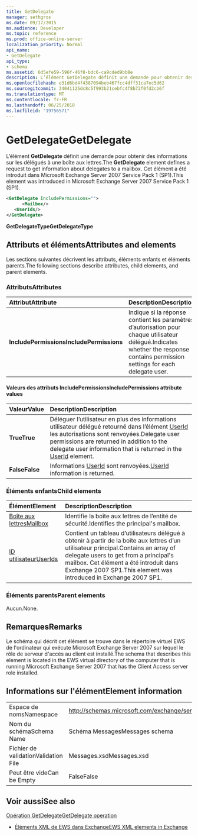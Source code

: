 ```yaml
---
title: GetDelegate
manager: sethgros
ms.date: 09/17/2015
ms.audience: Developer
ms.topic: reference
ms.prod: office-online-server
localization_priority: Normal
api_name:
- GetDelegate
api_type:
- schema
ms.assetid: 6d5efe59-596f-46f8-bdc6-ca9cded9bb8e
description: L’élément GetDelegate définit une demande pour obtenir des informations sur les délégués à une boîte aux lettres. Cet élément a été introduit dans Microsoft Exchange Server 2007 Service Pack 1 (SP1).
ms.openlocfilehash: e31d6bd4f4387094beb467fcc4dff31ca7ec5d62
ms.sourcegitcommit: 34041125dc8c5f993b21cebfc4f8b72f0fd2cb6f
ms.translationtype: MT
ms.contentlocale: fr-FR
ms.lasthandoff: 06/25/2018
ms.locfileid: "19756571"
---
```

# <a name="getdelegate"></a><span data-ttu-id="54c7e-104">GetDelegate</span><span class="sxs-lookup"><span data-stu-id="54c7e-104">GetDelegate</span></span>

<span data-ttu-id="54c7e-105">L’élément **GetDelegate** définit une demande pour obtenir des informations sur les délégués à une boîte aux lettres.</span><span class="sxs-lookup"><span data-stu-id="54c7e-105">The **GetDelegate** element defines a request to get information about delegates to a mailbox.</span></span> <span data-ttu-id="54c7e-106">Cet élément a été introduit dans Microsoft Exchange Server 2007 Service Pack 1 (SP1).</span><span class="sxs-lookup"><span data-stu-id="54c7e-106">This element was introduced in Microsoft Exchange Server 2007 Service Pack 1 (SP1).</span></span> 
  
```xml
<GetDelegate IncludePermissions="">
      <Mailbox/>
   <UserIds/>
</GetDelegate>
```

 <span data-ttu-id="54c7e-107">**GetDelegateType**</span><span class="sxs-lookup"><span data-stu-id="54c7e-107">**GetDelegateType**</span></span>
## <a name="attributes-and-elements"></a><span data-ttu-id="54c7e-108">Attributs et éléments</span><span class="sxs-lookup"><span data-stu-id="54c7e-108">Attributes and elements</span></span>

<span data-ttu-id="54c7e-109">Les sections suivantes décrivent les attributs, éléments enfants et éléments parents.</span><span class="sxs-lookup"><span data-stu-id="54c7e-109">The following sections describe attributes, child elements, and parent elements.</span></span>
  
### <a name="attributes"></a><span data-ttu-id="54c7e-110">Attributs</span><span class="sxs-lookup"><span data-stu-id="54c7e-110">Attributes</span></span>

|<span data-ttu-id="54c7e-111">**Attribut**</span><span class="sxs-lookup"><span data-stu-id="54c7e-111">**Attribute**</span></span>|<span data-ttu-id="54c7e-112">**Description**</span><span class="sxs-lookup"><span data-stu-id="54c7e-112">**Description**</span></span>|
|:-----|:-----|
|<span data-ttu-id="54c7e-113">**IncludePermissions**</span><span class="sxs-lookup"><span data-stu-id="54c7e-113">**IncludePermissions**</span></span> <br/> |<span data-ttu-id="54c7e-114">Indique si la réponse contient les paramètres d’autorisation pour chaque utilisateur délégué.</span><span class="sxs-lookup"><span data-stu-id="54c7e-114">Indicates whether the response contains permission settings for each delegate user.</span></span>  <br/> |
   
#### <a name="includepermissions-attribute-values"></a><span data-ttu-id="54c7e-115">Valeurs des attributs IncludePermissions</span><span class="sxs-lookup"><span data-stu-id="54c7e-115">IncludePermissions attribute values</span></span>

|<span data-ttu-id="54c7e-116">**Valeur**</span><span class="sxs-lookup"><span data-stu-id="54c7e-116">**Value**</span></span>|<span data-ttu-id="54c7e-117">**Description**</span><span class="sxs-lookup"><span data-stu-id="54c7e-117">**Description**</span></span>|
|:-----|:-----|
|<span data-ttu-id="54c7e-118">**True**</span><span class="sxs-lookup"><span data-stu-id="54c7e-118">**True**</span></span> <br/> |<span data-ttu-id="54c7e-119">Déléguer l’utilisateur en plus des informations utilisateur délégué retourné dans l’élément [UserId](userid.md) les autorisations sont renvoyées.</span><span class="sxs-lookup"><span data-stu-id="54c7e-119">Delegate user permissions are returned in addition to the delegate user information that is returned in the [UserId](userid.md) element.</span></span>  <br/> |
|<span data-ttu-id="54c7e-120">**False**</span><span class="sxs-lookup"><span data-stu-id="54c7e-120">**False**</span></span> <br/> |<span data-ttu-id="54c7e-121">Informations [UserId](userid.md) sont renvoyées.</span><span class="sxs-lookup"><span data-stu-id="54c7e-121">[UserId](userid.md) information is returned.</span></span>  <br/> |
   
### <a name="child-elements"></a><span data-ttu-id="54c7e-122">Éléments enfants</span><span class="sxs-lookup"><span data-stu-id="54c7e-122">Child elements</span></span>

|<span data-ttu-id="54c7e-123">**Élément**</span><span class="sxs-lookup"><span data-stu-id="54c7e-123">**Element**</span></span>|<span data-ttu-id="54c7e-124">**Description**</span><span class="sxs-lookup"><span data-stu-id="54c7e-124">**Description**</span></span>|
|:-----|:-----|
|[<span data-ttu-id="54c7e-125">Boîte aux lettres</span><span class="sxs-lookup"><span data-stu-id="54c7e-125">Mailbox</span></span>](mailbox.md) <br/> |<span data-ttu-id="54c7e-126">Identifie la boîte aux lettres de l’entité de sécurité.</span><span class="sxs-lookup"><span data-stu-id="54c7e-126">Identifies the principal's mailbox.</span></span>  <br/> |
|[<span data-ttu-id="54c7e-127">ID utilisateur</span><span class="sxs-lookup"><span data-stu-id="54c7e-127">UserIds</span></span>](userids.md) <br/> |<span data-ttu-id="54c7e-128">Contient un tableau d’utilisateurs délégué à obtenir à partir de la boîte aux lettres d’un utilisateur principal.</span><span class="sxs-lookup"><span data-stu-id="54c7e-128">Contains an array of delegate users to get from a principal's mailbox.</span></span> <span data-ttu-id="54c7e-129">Cet élément a été introduit dans Exchange 2007 SP1.</span><span class="sxs-lookup"><span data-stu-id="54c7e-129">This element was introduced in Exchange 2007 SP1.</span></span>  <br/> |
   
### <a name="parent-elements"></a><span data-ttu-id="54c7e-130">Éléments parents</span><span class="sxs-lookup"><span data-stu-id="54c7e-130">Parent elements</span></span>

<span data-ttu-id="54c7e-131">Aucun.</span><span class="sxs-lookup"><span data-stu-id="54c7e-131">None.</span></span>
  
## <a name="remarks"></a><span data-ttu-id="54c7e-132">Remarques</span><span class="sxs-lookup"><span data-stu-id="54c7e-132">Remarks</span></span>

<span data-ttu-id="54c7e-133">Le schéma qui décrit cet élément se trouve dans le répertoire virtuel EWS de l'ordinateur qui exécute Microsoft Exchange Server 2007 sur lequel le rôle de serveur d'accès au client est installé.</span><span class="sxs-lookup"><span data-stu-id="54c7e-133">The schema that describes this element is located in the EWS virtual directory of the computer that is running Microsoft Exchange Server 2007 that has the Client Access server role installed.</span></span>
  
## <a name="element-information"></a><span data-ttu-id="54c7e-134">Informations sur l'élément</span><span class="sxs-lookup"><span data-stu-id="54c7e-134">Element information</span></span>

|||
|:-----|:-----|
|<span data-ttu-id="54c7e-135">Espace de noms</span><span class="sxs-lookup"><span data-stu-id="54c7e-135">Namespace</span></span>  <br/> |http://schemas.microsoft.com/exchange/services/2006/messages  <br/> |
|<span data-ttu-id="54c7e-136">Nom du schéma</span><span class="sxs-lookup"><span data-stu-id="54c7e-136">Schema Name</span></span>  <br/> |<span data-ttu-id="54c7e-137">Schéma Messages</span><span class="sxs-lookup"><span data-stu-id="54c7e-137">Messages schema</span></span>  <br/> |
|<span data-ttu-id="54c7e-138">Fichier de validation</span><span class="sxs-lookup"><span data-stu-id="54c7e-138">Validation File</span></span>  <br/> |<span data-ttu-id="54c7e-139">Messages.xsd</span><span class="sxs-lookup"><span data-stu-id="54c7e-139">Messages.xsd</span></span>  <br/> |
|<span data-ttu-id="54c7e-140">Peut être vide</span><span class="sxs-lookup"><span data-stu-id="54c7e-140">Can be Empty</span></span>  <br/> |<span data-ttu-id="54c7e-141">False</span><span class="sxs-lookup"><span data-stu-id="54c7e-141">False</span></span>  <br/> |
   
## <a name="see-also"></a><span data-ttu-id="54c7e-142">Voir aussi</span><span class="sxs-lookup"><span data-stu-id="54c7e-142">See also</span></span>



[<span data-ttu-id="54c7e-143">Opération GetDelegate</span><span class="sxs-lookup"><span data-stu-id="54c7e-143">GetDelegate operation</span></span>](getdelegate-operation.md)


- [<span data-ttu-id="54c7e-144">Éléments XML de EWS dans Exchange</span><span class="sxs-lookup"><span data-stu-id="54c7e-144">EWS XML elements in Exchange</span></span>](ews-xml-elements-in-exchange.md)

